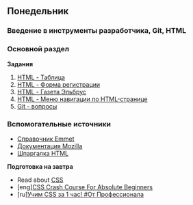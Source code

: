 ## Понедельник


### Введение в инструменты разработчика, Git, HTML

### Основной раздел


**Задания**
1. [HTML - Таблица](../../../../html-table)
2. [HTML - Форма регистрации](../../../../html-registration)
3. [HTML - Газета Эльбрус](../../../../html-newspaper)
4. [HTML - Меню навигации по HTML-странице](../../../../html-navigation)
5. [Git - вопросы](../../../../git-questions)


### Вспомогательные источники

- [Справочник Emmet](https://webdesign-master.ru/blog/html-css/2.html)
- [Документация Mozilla](https://developer.mozilla.org/ru/docs/Web/HTML)
- [Шпаргалка HTML](http://www.simplehtmlguide.com/cheatsheet.php)

**Подготовка на завтра**

* Read about [CSS](../resources/case-eee_72715407554996828e0c.md)
* [eng][CSS Crash Course For Absolute Beginners](https://www.youtube.com/watch?v=yfoY53QXEnI)
* [ru][Учим CSS за 1 час! #От Профессионала](https://www.youtube.com/watch?v=iPV5GKeHyV4) 
